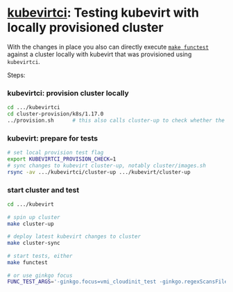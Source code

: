 # [kubevirtci](README.md): Testing kubevirt with locally provisioned cluster

With the changes in place you also can directly execute [`make functest`](https://github.com/kubevirt/kubevirt/blob/master/docs/getting-started.md#testing) against a cluster locally with kubevirt that was provisioned using `kubevirtci`.

Steps:

### kubevirtci: provision cluster locally

```bash
cd .../kubevirtci
cd cluster-provision/k8s/1.17.0
../provision.sh      # this also calls cluster-up to check whether the cluster will really start and have the pods ready
```

### kubevirt: prepare for tests

```bash
# set local provision test flag
export KUBEVIRTCI_PROVISION_CHECK=1
# sync changes to kubevirt cluster-up, notably cluster/images.sh
rsync -av .../kubevirtci/cluster-up .../kubevirt/cluster-up                               
```                                                                                       
                                                                                          
### start cluster and test                                                                
                                                                                          
```bash                                                                                   
cd .../kubevirt                                                                           
                                                                                          
# spin up cluster                                                                         
make cluster-up                                                                           
                                                                                          
# deploy latest kubevirt changes to cluster                                               
make cluster-sync                                                                         
                                                                                          
# start tests, either                                                                     
make functest                                                                             
                                                                                          
# or use ginkgo focus                                                                     
FUNC_TEST_ARGS='-ginkgo.focus=vmi_cloudinit_test -ginkgo.regexScansFilePath' make functest
```                                                                                       
